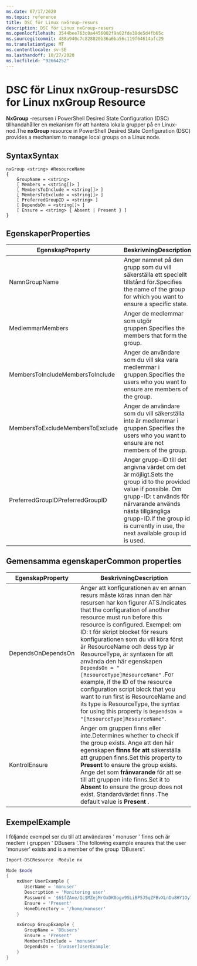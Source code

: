 ```yaml
---
ms.date: 07/17/2020
ms.topic: reference
title: DSC för Linux nxGroup-resurs
description: DSC för Linux nxGroup-resurs
ms.openlocfilehash: 3544bee763c0a4456002f9a02fde38de5d4fb65c
ms.sourcegitcommit: 488a940c7c828820b36a6ba56c119f64614afc29
ms.translationtype: MT
ms.contentlocale: sv-SE
ms.lasthandoff: 10/27/2020
ms.locfileid: "92664252"
---
```

# <a name="dsc-for-linux-nxgroup-resource"></a><span data-ttu-id="01421-103">DSC för Linux nxGroup-resurs</span><span class="sxs-lookup"><span data-stu-id="01421-103">DSC for Linux nxGroup Resource</span></span>

<span data-ttu-id="01421-104">**NxGroup** -resursen i PowerShell Desired State Configuration (DSC) tillhandahåller en mekanism för att hantera lokala grupper på en Linux-nod.</span><span class="sxs-lookup"><span data-stu-id="01421-104">The **nxGroup** resource in PowerShell Desired State Configuration (DSC) provides a mechanism to manage local groups on a Linux node.</span></span>

## <a name="syntax"></a><span data-ttu-id="01421-105">Syntax</span><span class="sxs-lookup"><span data-stu-id="01421-105">Syntax</span></span>

```Syntax
nxGroup <string> #ResourceName
{
    GroupName = <string>
    [ Members = <string[]> ]
    [ MembersToInclude = <string[]> ]
    [ MembersToExclude = <string[]> ]
    [ PreferredGroupID = <string> ]
    [ DependsOn = <string[]> ]
    [ Ensure = <string> { Absent | Present } ]
}
```

## <a name="properties"></a><span data-ttu-id="01421-106">Egenskaper</span><span class="sxs-lookup"><span data-stu-id="01421-106">Properties</span></span>

|<span data-ttu-id="01421-107">Egenskap</span><span class="sxs-lookup"><span data-stu-id="01421-107">Property</span></span> |<span data-ttu-id="01421-108">Beskrivning</span><span class="sxs-lookup"><span data-stu-id="01421-108">Description</span></span> |
|---|---|
|<span data-ttu-id="01421-109">Namn</span><span class="sxs-lookup"><span data-stu-id="01421-109">GroupName</span></span> |<span data-ttu-id="01421-110">Anger namnet på den grupp som du vill säkerställa ett speciellt tillstånd för.</span><span class="sxs-lookup"><span data-stu-id="01421-110">Specifies the name of the group for which you want to ensure a specific state.</span></span> |
|<span data-ttu-id="01421-111">Medlemmar</span><span class="sxs-lookup"><span data-stu-id="01421-111">Members</span></span> |<span data-ttu-id="01421-112">Anger de medlemmar som utgör gruppen.</span><span class="sxs-lookup"><span data-stu-id="01421-112">Specifies the members that form the group.</span></span> |
|<span data-ttu-id="01421-113">MembersToInclude</span><span class="sxs-lookup"><span data-stu-id="01421-113">MembersToInclude</span></span> |<span data-ttu-id="01421-114">Anger de användare som du vill ska vara medlemmar i gruppen.</span><span class="sxs-lookup"><span data-stu-id="01421-114">Specifies the users who you want to ensure are members of the group.</span></span> |
|<span data-ttu-id="01421-115">MembersToExclude</span><span class="sxs-lookup"><span data-stu-id="01421-115">MembersToExclude</span></span> |<span data-ttu-id="01421-116">Anger de användare som du vill säkerställa inte är medlemmar i gruppen.</span><span class="sxs-lookup"><span data-stu-id="01421-116">Specifies the users who you want to ensure are not members of the group.</span></span> |
|<span data-ttu-id="01421-117">PreferredGroupID</span><span class="sxs-lookup"><span data-stu-id="01421-117">PreferredGroupID</span></span> |<span data-ttu-id="01421-118">Anger grupp-ID till det angivna värdet om det är möjligt.</span><span class="sxs-lookup"><span data-stu-id="01421-118">Sets the group id to the provided value if possible.</span></span> <span data-ttu-id="01421-119">Om grupp-ID: t används för närvarande används nästa tillgängliga grupp-ID.</span><span class="sxs-lookup"><span data-stu-id="01421-119">If the group id is currently in use, the next available group id is used.</span></span> |

## <a name="common-properties"></a><span data-ttu-id="01421-120">Gemensamma egenskaper</span><span class="sxs-lookup"><span data-stu-id="01421-120">Common properties</span></span>

|<span data-ttu-id="01421-121">Egenskap</span><span class="sxs-lookup"><span data-stu-id="01421-121">Property</span></span> |<span data-ttu-id="01421-122">Beskrivning</span><span class="sxs-lookup"><span data-stu-id="01421-122">Description</span></span> |
|---|---|
|<span data-ttu-id="01421-123">DependsOn</span><span class="sxs-lookup"><span data-stu-id="01421-123">DependsOn</span></span> |<span data-ttu-id="01421-124">Anger att konfigurationen av en annan resurs måste köras innan den här resursen har kon figurer ATS.</span><span class="sxs-lookup"><span data-stu-id="01421-124">Indicates that the configuration of another resource must run before this resource is configured.</span></span> <span data-ttu-id="01421-125">Exempel: om ID: t för skript blocket för resurs konfigurationen som du vill köra först är ResourceName och dess typ är ResourceType, är syntaxen för att använda den här egenskapen `DependsOn = "[ResourceType]ResourceName"` .</span><span class="sxs-lookup"><span data-stu-id="01421-125">For example, if the ID of the resource configuration script block that you want to run first is ResourceName and its type is ResourceType, the syntax for using this property is `DependsOn = "[ResourceType]ResourceName"`.</span></span> |
|<span data-ttu-id="01421-126">Kontrol</span><span class="sxs-lookup"><span data-stu-id="01421-126">Ensure</span></span> |<span data-ttu-id="01421-127">Anger om gruppen finns eller inte.</span><span class="sxs-lookup"><span data-stu-id="01421-127">Determines whether to check if the group exists.</span></span> <span data-ttu-id="01421-128">Ange att den här egenskapen **finns för att** säkerställa att gruppen finns.</span><span class="sxs-lookup"><span data-stu-id="01421-128">Set this property to **Present** to ensure the group exists.</span></span> <span data-ttu-id="01421-129">Ange det som **frånvarande** för att se till att gruppen inte finns.</span><span class="sxs-lookup"><span data-stu-id="01421-129">Set it to **Absent** to ensure the group does not exist.</span></span> <span data-ttu-id="01421-130">Standardvärdet finns **.**</span><span class="sxs-lookup"><span data-stu-id="01421-130">The default value is **Present** .</span></span> |

## <a name="example"></a><span data-ttu-id="01421-131">Exempel</span><span class="sxs-lookup"><span data-stu-id="01421-131">Example</span></span>

<span data-ttu-id="01421-132">I följande exempel ser du till att användaren ' monuser ' finns och är medlem i gruppen ' DBusers '.</span><span class="sxs-lookup"><span data-stu-id="01421-132">The following example ensures that the user 'monuser' exists and is a member of the group 'DBusers'.</span></span>

```powershell
Import-DSCResource -Module nx

Node $node
{
    nxUser UserExample {
       UserName = 'monuser'
       Description = 'Monitoring user'
       Password = '$6$fZAne/Qc$MZejMrOxDK0ogv9SLiBP5J5qZFBvXLnDu8HY1Oy7ycX.Y3C7mGPUfeQy3A82ev3zIabhDQnj2ayeuGn02CqE/0'
       Ensure = 'Present'
       HomeDirectory = '/home/monuser'
    }

    nxGroup GroupExample {
       GroupName = 'DBusers'
       Ensure = 'Present'
       MembersToInclude = 'monuser'
       DependsOn = '[nxUser]UserExample'
    }
}
```
